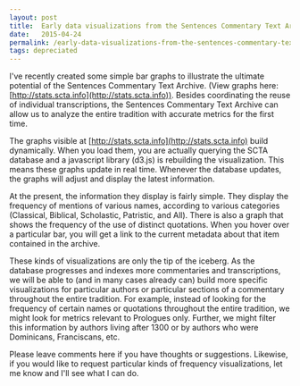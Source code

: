 ```yaml
---
layout: post
title:  Early data visualizations from the Sentences Commentary Text Archive
date:   2015-04-24
permalink: /early-data-visualizations-from-the-sentences-commentary-text-archive/
tags: depreciated
---
```


I've recently created some simple bar graphs to illustrate the ultimate potential of the Sentences Commentary Text Archive. (View graphs here: [http://stats.scta.info](http://stats.scta.info)). Besides coordinating the reuse of individual transcriptions, the Sentences Commentary Text Archive can allow us to analyze the entire tradition with accurate metrics for the first time.

The graphs visible at [http://stats.scta.info](http://stats.scta.info) build dynamically. When you load them, you are actually querying the SCTA database and a javascript library (d3.js) is rebuilding the visualization. This means these graphs update in real time. Whenever the database updates, the graphs will adjust and display the latest information.

At the present, the information they display is fairly simple. They display the frequency of mentions of various names, according to various categories (Classical, Biblical, Scholastic, Patristic, and All). There is also a graph that shows the frequency of the use of distinct quotations. When you hover over a particular bar, you will get a link to the current metadata about that item contained in the archive.

These kinds of visualizations are only the tip of the iceberg. As the database progresses and indexes more commentaries and transcriptions, we will be able to (and in many cases already can) build more specific visualizations for particular authors or particular sections of a commentary throughout the entire tradition. For example, instead of looking for the frequency of certain names or quotations throughout the entire tradition, we might look for metrics relevant to Prologues only. Further, we might filter this information by authors living after 1300 or by authors who were Dominicans, Franciscans, etc.

Please leave comments here if you have thoughts or suggestions. Likewise, if you would like to request particular kinds of frequency visualizations, let me know and I'll see what I can do.
